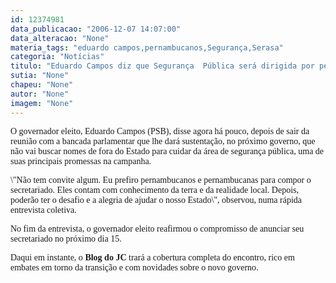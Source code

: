 ```yaml
---
id: 12374981
data_publicacao: "2006-12-07 14:07:00"
data_alteracao: "None"
materia_tags: "eduardo campos,pernambucanos,Segurança,Serasa"
categoria: "Notícias"
titulo: "Eduardo Campos diz que Segurança  Pública será dirigida por pernambucanos"
sutia: "None"
chapeu: "None"
autor: "None"
imagem: "None"
---
```

<p><P><FONT face=Verdana>O governador eleito, Eduardo Campos (PSB), disse agora há pouco, depois de sair da reunião com a bancada parlamentar que lhe dará sustentação, no próximo governo,&nbsp;que não vai buscar nomes de fora do Estado para cuidar da área de segurança pública, uma de suas principais promessas na campanha.</FONT></P></p>
<p><P><FONT face=Verdana>\"Não tem convite algum. Eu prefiro pernambucanos e pernambucanas para compor o secretariado. Eles contam com conhecimento da terra e da realidade local. Depois, poderão ter o desafio e a alegria de ajudar o nosso Estado\", observou, numa rápida entrevista coletiva.</FONT></P></p>
<p><P><FONT face=Verdana>No fim da entrevista, o governador eleito reafirmou o compromisso de anunciar seu secretariado no próximo dia 15.</FONT></P></p>
<p><P><FONT face=Verdana>Daqui em instante, o <STRONG>Blog do JC</STRONG> trará a cobertura completa do encontro, rico em embates em torno da transição e com novidades sobre o novo governo.</FONT></P> </p>
